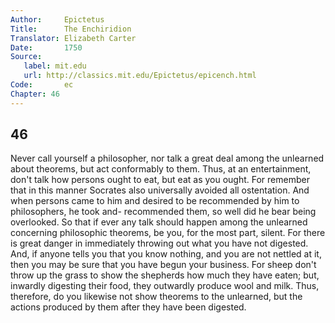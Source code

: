 ```yaml
---
Author:     Epictetus  
Title:      The Enchiridion  
Translator: Elizabeth Carter  
Date:       1750  
Source:
   label: mit.edu
   url: http://classics.mit.edu/Epictetus/epicench.html
Code:       ec  
Chapter: 46
---
```

##  46

Never call yourself a philosopher, nor talk a great deal among the unlearned
about theorems, but act conformably to them. Thus, at an entertainment, don't
talk how persons ought to eat, but eat as you ought. For remember that in this
manner Socrates also universally avoided all ostentation. And when persons came
to him and desired to be recommended by him to philosophers, he took and-
recommended them, so well did he bear being overlooked. So that if ever any
talk should happen among the unlearned concerning philosophic theorems, be you,
for the most part, silent. For there is great danger in immediately throwing
out what you have not digested. And, if anyone tells you that you know nothing,
and you are not nettled at it, then you may be sure that you have begun your
business. For sheep don't throw up the grass to show the shepherds how much
they have eaten; but, inwardly digesting their food, they outwardly produce
wool and milk. Thus, therefore, do you likewise not show theorems to the
unlearned, but the actions produced by them after they have been digested.


